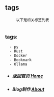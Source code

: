 ## tags
```
     以下是相关标签列表


```


### tags:
      - py
      - Rust
      - Docker
      - Bookmark
      - Ollama



*  ##### 返回首页 [Home][Home]  
-  ##### Blog制作 [About][About]





 


 
[About]: about/web.md
[Home]: index.md